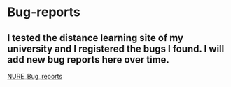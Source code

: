 # Bug-reports
<h2>I tested the distance learning site of my university and I registered the bugs I found. I will add new bug reports here over time.</h2>

<a href="https://docs.google.com/spreadsheets/d/1fm3Y9eR0BIe90yae3sBw5c0D56KUDh1ZaZKxGp0b894/edit?usp=sharing">NURE_Bug_reports </a>
